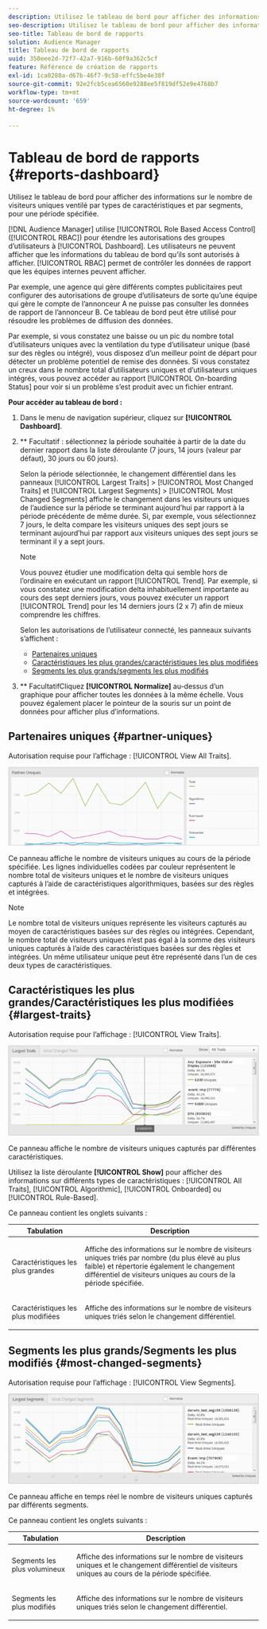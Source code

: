 ```yaml
---
description: Utilisez le tableau de bord pour afficher des informations sur le nombre de visiteurs uniques de vos partenaires ventilé par types de caractéristiques et par segments pendant une période spécifiée.
seo-description: Utilisez le tableau de bord pour afficher des informations sur le nombre de visiteurs uniques de vos partenaires ventilé par types de caractéristiques et par segments pendant une période spécifiée.
seo-title: Tableau de bord de rapports
solution: Audience Manager
title: Tableau de bord de rapports
uuid: 350eee2d-72f7-42a7-916b-60f9a362c5cf
feature: Référence de création de rapports
exl-id: 1ca0280a-d67b-46f7-9c58-effc5be4e38f
source-git-commit: 92e2fcb5cea6560e9288ee5f819df52e9e4768b7
workflow-type: tm+mt
source-wordcount: '659'
ht-degree: 1%

---
```


# Tableau de bord de rapports {#reports-dashboard}

Utilisez le tableau de bord pour afficher des informations sur le nombre de visiteurs uniques ventilé par types de caractéristiques et par segments, pour une période spécifiée.

<!-- 

c_dashboard.xml

 -->

[!DNL Audience Manager] utilise  [!UICONTROL Role Based Access Control]  ([!UICONTROL RBAC]) pour étendre les autorisations des groupes d’utilisateurs à  [!UICONTROL Dashboard]. Les utilisateurs ne peuvent afficher que les informations du tableau de bord qu’ils sont autorisés à afficher. [!UICONTROL RBAC] permet de contrôler les données de rapport que les équipes internes peuvent afficher.

Par exemple, une agence qui gère différents comptes publicitaires peut configurer des autorisations de groupe d’utilisateurs de sorte qu’une équipe qui gère le compte de l’annonceur A ne puisse pas consulter les données de rapport de l’annonceur B. Ce tableau de bord peut être utilisé pour résoudre les problèmes de diffusion des données.

Par exemple, si vous constatez une baisse ou un pic du nombre total d’utilisateurs uniques avec la ventilation du type d’utilisateur unique (basé sur des règles ou intégré), vous disposez d’un meilleur point de départ pour détecter un problème potentiel de remise des données. Si vous constatez un creux dans le nombre total d’utilisateurs uniques et d’utilisateurs uniques intégrés, vous pouvez accéder au rapport [!UICONTROL On-boarding Status] pour voir si un problème s’est produit avec un fichier entrant.

**Pour accéder au tableau de bord :**

1. Dans le menu de navigation supérieur, cliquez sur **[!UICONTROL Dashboard]**.
2. ** Facultatif : sélectionnez la période souhaitée à partir de la date du dernier rapport dans la liste déroulante (7 jours, 14 jours (valeur par défaut), 30 jours ou 60 jours).

   Selon la période sélectionnée, le changement différentiel dans les panneaux [!UICONTROL Largest Traits] > [!UICONTROL Most Changed Traits] et [!UICONTROL Largest Segments] > [!UICONTROL Most Changed Segments] affiche le changement dans les visiteurs uniques de l’audience sur la période se terminant aujourd’hui par rapport à la période précédente de même durée. Si, par exemple, vous sélectionnez 7 jours, le delta compare les visiteurs uniques des sept jours se terminant aujourd’hui par rapport aux visiteurs uniques des sept jours se terminant il y a sept jours.

   >[!NOTE]
   >
   >Vous pouvez étudier une modification delta qui semble hors de l’ordinaire en exécutant un rapport [!UICONTROL Trend]. Par exemple, si vous constatez une modification delta inhabituellement importante au cours des sept derniers jours, vous pouvez exécuter un rapport [!UICONTROL Trend] pour les 14 derniers jours (2 x 7) afin de mieux comprendre les chiffres.

   Selon les autorisations de l’utilisateur connecté, les panneaux suivants s’affichent :

   * [Partenaires uniques](../reporting/reports-dashboard.md#partner-uniques)
   * [Caractéristiques les plus grandes/caractéristiques les plus modifiées](../reporting/reports-dashboard.md#largest-traits)
   * [Segments les plus grands/segments les plus modifiés](../reporting/reports-dashboard.md#most-changed-segments)

3. ** FacultatifCliquez  **[!UICONTROL Normalize]** au-dessus d’un graphique pour afficher toutes les données à la même échelle. Vous pouvez également placer le pointeur de la souris sur un point de données pour afficher plus d’informations.

## Partenaires uniques {#partner-uniques}

Autorisation requise pour l’affichage : [!UICONTROL View All Traits].

![](assets/partner_uniques.png)

Ce panneau affiche le nombre de visiteurs uniques au cours de la période spécifiée. Les lignes individuelles codées par couleur représentent le nombre total de visiteurs uniques et le nombre de visiteurs uniques capturés à l’aide de caractéristiques algorithmiques, basées sur des règles et intégrées.

>[!NOTE]
>
>Le nombre total de visiteurs uniques représente les visiteurs capturés au moyen de caractéristiques basées sur des règles ou intégrées. Cependant, le nombre total de visiteurs uniques n’est pas égal à la somme des visiteurs uniques capturés à l’aide des caractéristiques basées sur des règles et intégrées. Un même utilisateur unique peut être représenté dans l’un de ces deux types de caractéristiques.

## Caractéristiques les plus grandes/Caractéristiques les plus modifiées {#largest-traits}

Autorisation requise pour l’affichage : [!UICONTROL View Traits].

![](assets/largest_traits.png)

Ce panneau affiche le nombre de visiteurs uniques capturés par différentes caractéristiques.

Utilisez la liste déroulante **[!UICONTROL Show]** pour afficher des informations sur différents types de caractéristiques : [!UICONTROL All Traits], [!UICONTROL Algorithmic], [!UICONTROL Onboarded] ou [!UICONTROL Rule-Based].

Ce panneau contient les onglets suivants :

<table id="table_DA48BDEB4E0143BEA4EB85AC26FF6AE3"> 
 <thead> 
  <tr> 
   <th colname="col1" class="entry"> Tabulation </th> 
   <th colname="col2" class="entry"> Description </th> 
  </tr> 
 </thead>
 <tbody> 
  <tr> 
   <td colname="col1"> <p><span class="wintitle"> Caractéristiques les plus grandes</span> </p> </td> 
   <td colname="col2"> <p>Affiche des informations sur le nombre de visiteurs uniques triés par nombre (du plus élevé au plus faible) et répertorie également le changement différentiel de visiteurs uniques au cours de la période spécifiée. </p> </td> 
  </tr> 
  <tr> 
   <td colname="col1"> <p><span class="wintitle"> Caractéristiques les plus modifiées</span> </p> </td> 
   <td colname="col2"> <p>Affiche des informations sur le nombre de visiteurs uniques triés selon le changement différentiel. </p> </td> 
  </tr> 
 </tbody> 
</table>

## Segments les plus grands/Segments les plus modifiés {#most-changed-segments}

Autorisation requise pour l’affichage : [!UICONTROL View Segments].

![](assets/largest_segments.png)

Ce panneau affiche en temps réel le nombre de visiteurs uniques capturés par différents segments.

Ce panneau contient les onglets suivants :

<table id="table_8E22E0579FA74C5A86CC40B40B2548BE"> 
 <thead> 
  <tr> 
   <th colname="col1" class="entry"> Tabulation </th> 
   <th colname="col2" class="entry"> Description </th> 
  </tr> 
 </thead>
 <tbody> 
  <tr> 
   <td colname="col1"> <p><span class="wintitle"> Segments les plus volumineux</span> </p> </td> 
   <td colname="col2"> <p>Affiche des informations sur le nombre de visiteurs uniques et le changement différentiel de visiteurs uniques au cours de la période spécifiée. </p> </td> 
  </tr> 
  <tr> 
   <td colname="col1"> <p><span class="wintitle"> Segments les plus modifiés</span> </p> </td> 
   <td colname="col2"> <p>Affiche des informations sur le nombre de visiteurs uniques triés selon le changement différentiel. </p> </td> 
  </tr> 
 </tbody> 
</table>
